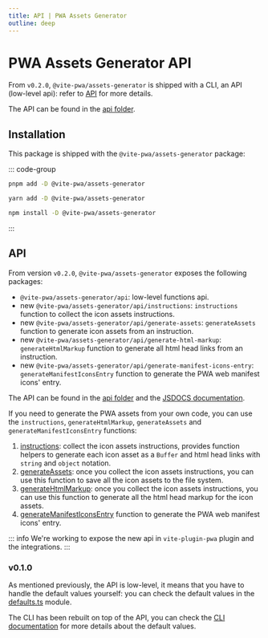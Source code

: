 ```yaml
---
title: API | PWA Assets Generator
outline: deep
---
```


# PWA Assets Generator API

From `v0.2.0`, `@vite-pwa/assets-generator` is shipped with a CLI, an API (low-level api): refer to [API](#api) for more details.

The API can be found in the [api folder](https://github.com/vite-pwa/assets-generator/tree/main/src/api).

## Installation

This package is shipped with the `@vite-pwa/assets-generator` package:

::: code-group
  ```bash [pnpm]
  pnpm add -D @vite-pwa/assets-generator
  ```
  ```bash [yarn]
  yarn add -D @vite-pwa/assets-generator
  ```
  ```bash [npm]
  npm install -D @vite-pwa/assets-generator
  ```
:::

## API

From version `v0.2.0`, `@vite-pwa/assets-generator` exposes the following packages:
- `@vite-pwa/assets-generator/api`: low-level functions api.
- new `@vite-pwa/assets-generator/api/instructions`: `instructions` function to collect the icon assets instructions.
- new `@vite-pwa/assets-generator/api/generate-assets`: `generateAssets` function to generate icon assets from an instruction.
- new `@vite-pwa/assets-generator/api/generate-html-markup`: `generateHtmlMarkup` function to generate all html head links from an instruction.
- new `@vite-pwa/assets-generator/api/generate-manifest-icons-entry`: `generateManifestIconsEntry` function to generate the PWA web manifest icons' entry.

The API can be found in the [api folder](https://github.com/vite-pwa/assets-generator/tree/main/src/api) and the [JSDOCS documentation](https://paka.dev/npm/@vite-pwa/assets-generator).

If you need to generate the PWA assets from your own code, you can use the `instructions`, `generateHtmlMarkup`, `generateAssets` and `generateManifestIconsEntry` functions:
1) [instructions](https://github.com/vite-pwa/assets-generator/tree/main/src/api/instructions.ts): collect the icon assets instructions, provides function helpers to generate each icon asset as a `Buffer` and html head links with `string` and `object` notation.
2) [generateAssets](https://github.com/vite-pwa/assets-generator/tree/main/src/api/generate-assets.ts): once you collect the icon assets instructions, you can use this function to save all the icon assets to the file system.
3) [generateHtmlMarkup](https://github.com/vite-pwa/assets-generator/tree/main/src/api/generate-html-markup.ts): once you collect the icon assets instructions, you can use this function to generate all the html head markup for the icon assets.
4) [generateManifestIconsEntry](https://github.com/vite-pwa/assets-generator/tree/main/src/api/generate-manifest-icons-entry.ts) function to generate the PWA web manifest icons' entry.

::: info
We're working to expose the new api in `vite-plugin-pwa` plugin and the integrations.
:::

### v0.1.0 <Badge text="deprecated" type="warn" />

As mentioned previously, the API is low-level, it means that you have to handle the default values yourself: you can check the default values in the [defaults.ts](https://github.com/vite-pwa/assets-generator/tree/main/src/api/defaults.ts) module.

The CLI has been rebuilt on top of the API, you can check the [CLI documentation](/assets-generator/cli) for more details about the default values.


